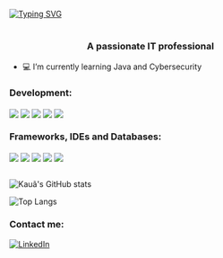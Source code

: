 [![Typing SVG](https://readme-typing-svg.demolab.com?font=Ubuntu+Mono&size=26&duration=3000&pause=1005&color=F7B20E&center=true&vCenter=true&random=false&width=434&lines=Hello+there!;I'm+Kau%C3%A3+Haymon)](https://git.io/typing-svg)

<h1 align="center"></h1>
<h3 align="center">A passionate IT professional</h3>

- 💻 I’m currently learning Java and Cybersecurity

<h3 align="left">Development:</h3>
<div style="display: inline_block">
    <img align="center" src="https://img.shields.io/badge/Java-ED8B00?style=for-the-badge&logo=openjdk&logoColor=white"/>
    <img align="center" src="https://img.shields.io/badge/Python-3776AB?style=for-the-badge&logo=python&logoColor=white"/>
    <img align="center" src="https://img.shields.io/badge/HTML5-E34F26?style=for-the-badge&logo=html5&logoColor=white"/>
    <img align="center" src="https://img.shields.io/badge/CSS-239120?&style=for-the-badge&logo=css3&logoColor=white"/>
    <img align="center" src="https://img.shields.io/badge/JavaScript-F7DF1E?style=for-the-badge&logo=javascript&logoColor=black"/>
</div>
<h3 align="left">Frameworks, IDEs and Databases:</h3>
<div style="display: inline_block">
    <img align="center" src="https://img.shields.io/badge/Spring-6DB33F?style=for-the-badge&logo=spring&logoColor=white"/>
    <img align="center" src="https://img.shields.io/badge/Eclipse-2C2255?style=for-the-badge&logo=eclipse&logoColor=white"/>
    <img align="center" src="https://img.shields.io/badge/IntelliJ-000000.svg?style=for-the-badge&logo=intellij-idea&logoColor=white"/>
    <img align="center" src="https://img.shields.io/badge/Visual_Studio-5C2D91?style=for-the-badge&logo=visual%20studio&logoColor=white">
    <img align="center" src="https://img.shields.io/badge/MongoDB-4EA94B?style=for-the-badge&logo=mongodb&logoColor=white">

</div><br/>

![Kauã's GitHub stats](https://github-readme-stats.vercel.app/api?username=kauahaymon&show_icons=true&theme=tokyonight)

![Top Langs](https://github-readme-stats.vercel.app/api/top-langs/?username=kauahaymon&layout=compact&theme=tokyonight)


<h3 align="left">Contact me:</h3>

[![LinkedIn](https://img.shields.io/badge/LinkedIn-0077B5?style=for-the-badge&logo=linkedin&logoColor=white)](https://www.linkedin.com/in/kauahaymon/)